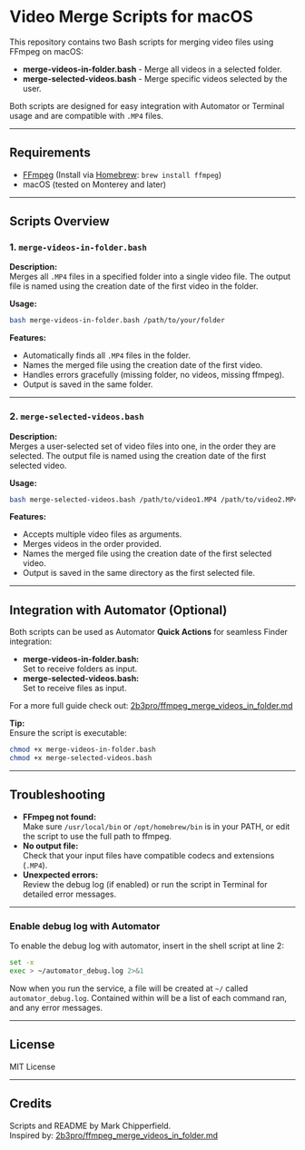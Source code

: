 # Video Merge Scripts for macOS

This repository contains two Bash scripts for merging video files using FFmpeg on macOS:

- **merge-videos-in-folder.bash** - Merge all videos in a selected folder.
- **merge-selected-videos.bash** - Merge specific videos selected by the user.

Both scripts are designed for easy integration with Automator or Terminal usage and are compatible with `.MP4` files.

---

## Requirements

- [FFmpeg](https://ffmpeg.org/) (Install via [Homebrew](https://brew.sh/): `brew install ffmpeg`)
- macOS (tested on Monterey and later)

---

## Scripts Overview

### 1. `merge-videos-in-folder.bash`

**Description:**  
Merges all `.MP4` files in a specified folder into a single video file. The output file is named using the creation date of the first video in the folder.

**Usage:**

```bash
bash merge-videos-in-folder.bash /path/to/your/folder
```

**Features:**

- Automatically finds all `.MP4` files in the folder.
- Names the merged file using the creation date of the first video.
- Handles errors gracefully (missing folder, no videos, missing ffmpeg).
- Output is saved in the same folder.

---

### 2. `merge-selected-videos.bash`

**Description:**  
Merges a user-selected set of video files into one, in the order they are selected. The output file is named using the creation date of the first selected video.

**Usage:**

```bash
bash merge-selected-videos.bash /path/to/video1.MP4 /path/to/video2.MP4 ...
```

**Features:**

- Accepts multiple video files as arguments.
- Merges videos in the order provided.
- Names the merged file using the creation date of the first selected video.
- Output is saved in the same directory as the first selected file.

---

## Integration with Automator (Optional)

Both scripts can be used as Automator **Quick Actions** for seamless Finder integration:

- **merge-videos-in-folder.bash:**  
  Set to receive folders as input.
- **merge-selected-videos.bash:**  
  Set to receive files as input.

For a more full guide check out: [2b3pro/ffmpeg_merge_videos_in_folder.md](https://gist.github.com/2b3pro/39f473bc663fe49ce04530aded73cf0d)

**Tip:**  
Ensure the script is executable:

```bash
chmod +x merge-videos-in-folder.bash
chmod +x merge-selected-videos.bash
```

---

## Troubleshooting

- **FFmpeg not found:**  
  Make sure `/usr/local/bin` or `/opt/homebrew/bin` is in your PATH, or edit the script to use the full path to ffmpeg.
- **No output file:**  
  Check that your input files have compatible codecs and extensions (`.MP4`).
- **Unexpected errors:**  
  Review the debug log (if enabled) or run the script in Terminal for detailed error messages.

---

### Enable debug log with Automator

To enable the debug log with automator, insert in the shell script at line 2:

```bash
set -x
exec > ~/automator_debug.log 2>&1
```

Now when you run the service, a file will be created at `~/` called `automator_debug.log`. Contained within will be a list of each command ran, and any error messages.

---

## License

MIT License

---

## Credits

Scripts and README by Mark Chipperfield.  
Inspired by: [2b3pro/ffmpeg_merge_videos_in_folder.md](https://gist.github.com/2b3pro/39f473bc663fe49ce04530aded73cf0d)
